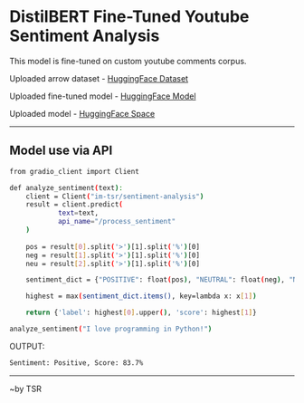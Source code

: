 # DistilBERT Fine-Tuned Youtube Sentiment Analysis
This model is fine-tuned on custom youtube comments corpus.

Uploaded arrow dataset - [HuggingFace Dataset](https://huggingface.co/datasets/im-tsr/comments-sentiments)

Uploaded fine-tuned model - [HuggingFace Model](https://huggingface.co/im-tsr/distilbert-finetuned-youtube_sentiment_analysis)

Uploaded model - [HuggingFace Space](https://huggingface.co/spaces/im-tsr/sentiment-analysis)

----

## Model use via API

```bash
from gradio_client import Client

def analyze_sentiment(text):
    client = Client("im-tsr/sentiment-analysis")
    result = client.predict(
            text=text,
            api_name="/process_sentiment"
    )
    
    pos = result[0].split('>')[1].split('%')[0]
    neg = result[1].split('>')[1].split('%')[0]
    neu = result[2].split('>')[1].split('%')[0]

    sentiment_dict = {"POSITIVE": float(pos), "NEUTRAL": float(neg), "NEGATIVE": float(neu)}

    highest = max(sentiment_dict.items(), key=lambda x: x[1])

    return {'label': highest[0].upper(), 'score': highest[1]}
```

```bash
analyze_sentiment("I love programming in Python!")
```

OUTPUT:
```bash
Sentiment: Positive, Score: 83.7%
```

---

~by TSR